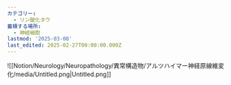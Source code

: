 ```yaml
---
カテゴリー:
  - リン酸化タウ
蓄積する場所:
  - 神経細胞
lastmod: '2025-03-08'
last_edited: 2025-02-27T00:00:00.000Z
---
```


![[Notion/Neurology/Neuropathology/異常構造物/アルツハイマー神経原線維変化/media/Untitled.png|Untitled.png]]
